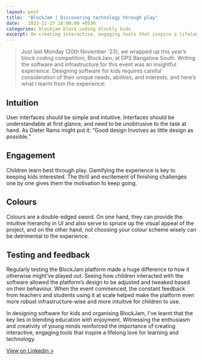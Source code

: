 ```yaml
---
layout: post
title:  "BlockJam | Discovering technology through play"
date:   2023-11-27 18:00:00 +0530
categories: blockjam block-coding blockly kids
excerpt: On creating interactive, engaging tools that inspire a lifelong love for learning and technology.
---
```


> Just last Monday (20th November '23), we wrapped up this year’s block coding competition, BlockJam, at DPS Bangalore South. Writing the software and infrastructure for this event was an insightful experience. Designing software for kids requires careful consideration of their unique needs, abilities, and interests, and here’s what I learnt from the experience:

## Intuition 
User interfaces should be simple and intuitive. Interfaces should be understandable at first glance, and need to be unobtrusive to the task at hand. As Dieter Rams might put it: “Good design Involves as little design as possible.”

## Engagement 
Children learn best through play. Gamifying the experience is key to keeping kids interested. The thrill and excitement of finishing challenges one by one gives them the motivation to keep going.

## Colours 
Colours are a double-edged sword. On one hand, they can provide the intuitive hierarchy in UI and also serve to spruce up the visual appeal of the project, and on the other hand, not choosing your colour scheme wisely can be detrimental to the experience.

## Testing and feedback 
Regularly testing the BlockJam platform made a huge difference to how it otherwise might’ve played out. Seeing how children interacted with the software allowed the platform’s design to be adjusted and tweaked based on their behaviour. When the event commenced, the constant feedback from teachers and students using it at scale helped make the platform even more robust infrastructure-wise and more intuitive for children to use.

In designing software for kids and organising BlockJam, I've learnt that the key lies in blending education with enjoyment. Witnessing the enthusiasm and creativity of young minds reinforced the importance of creating interactive, engaging tools that inspire a lifelong love for learning and technology.

[View on Linkedin >](https://www.linkedin.com/posts/sumukhprasad_thoughts-on-kid-proof-software-design-just-activity-7134880924470571008-J_b4)